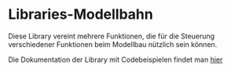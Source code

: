 # Libraries-Modellbahn

Diese Library vereint mehrere Funktionen, die für die Steuerung verschiedener Funktionen beim Modellbau nützlich sein können.

Die Dokumentation der Library mit Codebeispielen findet man [hier](https://modellbahnag.github.io/Libraries-Modellbahn/html/index.html)
